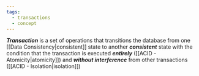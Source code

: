 ```yaml
---
tags:
  - transactions
  - concept
---
```

***Transaction*** is a set of operations that transitions the database from one [[Data Consistency|consistent]] state to another ***consistent*** state with the condition that the transaction is executed ***entirely*** ([[ACID - Atomicity|atomicity]]) and ***without interference*** from other transactions ([[ACID - Isolation|isolation]]) 
